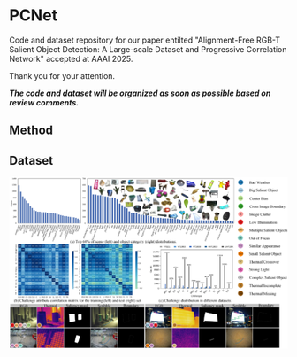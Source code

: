 # PCNet
Code and dataset repository for our paper entilted "Alignment-Free RGB-T Salient Object Detection: A Large-scale Dataset and Progressive Correlation Network" accepted at AAAI 2025.

Thank you for your attention.

***The code and dataset will be organized as soon as possible based on review comments.***

## Method



## Dataset

[![avatar](https://github.com/Angknpng/PCNet/raw/main/Fig/dataset.png)](https://github.com/Angknpng/PCNet/blob/main/Fig/dataset.png)

